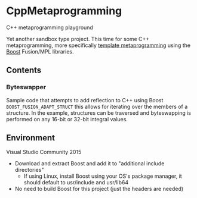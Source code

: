 # CppMetaprogramming
C++ metaprogramming playground

Yet another sandbox type project. This time for some C++ metaprogramming, more specifically [template metaprogramming](https://en.wikipedia.org/wiki/Template_metaprogramming) using the [Boost](http://www.boost.org/) Fusion/MPL libraries.

## Contents
### Byteswapper
Sample code that attempts to add reflection to C++ using Boost `BOOST_FUSION_ADAPT_STRUCT` this allows for iterating over the members of a structure. In the example, structures can be traversed and byteswapping is performed on any 16-bit or 32-bit integral values.

## Environment
Visual Studio Community 2015
 * Download and extract Boost and add it to "additional include directories"
   * If using Linux, install Boost using your OS's package manager, it should default to usr/include and usr/lib64
 * No need to build Boost for this project (just the headers are needed)
